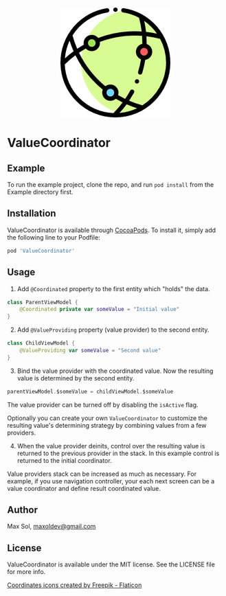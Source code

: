 <p align="center"><img src="icon.png" alt="icon" /></p>

# ValueCoordinator

## Example

To run the example project, clone the repo, and run `pod install` from the Example directory first.

## Installation

ValueCoordinator is available through [CocoaPods](https://cocoapods.org). To install
it, simply add the following line to your Podfile:

```ruby
pod 'ValueCoordinator'
```

## Usage

1. Add `@Coordinated` property to the first entity which "holds" the data.

```swift
class ParentViewModel {
	@Coordinated private var someValue = "Initial value"
}

```

2.  Add `@ValueProviding` property (value provider) to the second entity.
```swift
class ChildViewModel {
	@ValueProviding var someValue = "Second value"
}
```

3. Bind the value provider with the coordinated value. Now the resulting value is determined by the second entity.

```swift
parentViewModel.$someValue = childViewModel.$someValue
```

The value provider can be turned off by disabling the `isActive` flag.

Optionally you can create your own `ValueCoordinator` to customize the resulting value's determining strategy by combining values from a few providers.

4. When the value provider deinits, control over the resulting value is returned to the previous provider in the stack. In this example control is returned to the initial coordinator.

Value providers stack can be increased as much as necessary. For example, if you use navigation controller, your each next screen can be a value coordinator and define result coordinated value.

## Author

Max Sol, maxoldev@gmail.com

## License

ValueCoordinator is available under the MIT license. See the LICENSE file for more info.

<a href="https://www.flaticon.com/free-icons/coordinates" title="coordinates icons">Coordinates icons created by Freepik - Flaticon</a>